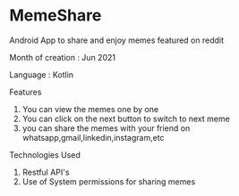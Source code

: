 # MemeShare
Android App to share and enjoy memes featured on reddit

Month of creation : Jun 2021

Language :
Kotlin

Features

1. You can view the memes one by one 
2. You can click on the next button to switch to next meme
3. you can share the memes with your friend on whatsapp,gmail,linkedin,instagram,etc

Technologies Used

1. Restful API's
2. Use of System permissions for sharing memes
